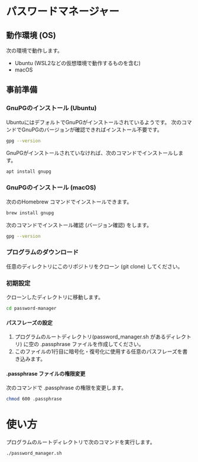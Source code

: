 # パスワードマネージャー

## 動作環境 (OS)

次の環境で動作します。

- Ubuntu (WSL2などの仮想環境で動作するものを含む)
- macOS

## 事前準備

### GnuPGのインストール (Ubuntu)

UbuntuにはデフォルトでGnuPGがインストールされているようです。
次のコマンドでGnuPGのバージョンが確認できればインストール不要です。
```bash
gpg --version
```

GnuPGがインストールされていなければ、次のコマンドでインストールします。
```bash
apt install gnupg
```

### GnuPGのインストール (macOS)

次ののHomebrew コマンドでインストールできます。

```bash
brew install gnupg
```

次のコマンドでインストール確認 (バージョン確認) をします。
```bash
gpg --version
```

### プログラムのダウンロード

任意のディレクトリにこのリポジトリをクローン (git clone) してください。

### 初期設定

クローンしたディレクトリに移動します。
```bash
cd password-manager
```

#### パスフレーズの設定

1. プログラムのルートディレクトリ(password_manager.sh があるディレクトリ) に空の .passphrase ファイルを作成してください。
1. このファイルの1行目に暗号化・復号化に使用する任意のパスフレーズを書き込みます。

#### .passphrase ファイルの権限変更

次のコマンドで .passphrase の権限を変更します。
```bash
chmod 600 .passphrase
```

# 使い方

プログラムのルートディレクトリで次のコマンドを実行します。
```bash
./password_manager.sh
```